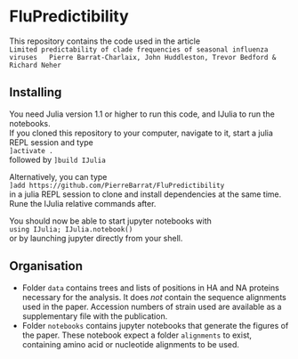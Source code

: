 # FluPredictibility
This repository contains the code used in the article  
``
Limited predictability of clade frequencies of seasonal influenza viruses  
Pierre Barrat-Charlaix, John Huddleston, Trevor Bedford & Richard Neher
``  

## Installing
You need Julia version 1.1 or higher to run this code, and IJulia to run the notebooks.  
If you cloned this repository to your computer, navigate to it, start a julia REPL session and type  
`]activate .`  
followed by 
`]build IJulia`  

Alternatively, you can type  
`]add https://github.com/PierreBarrat/FluPredictibility`  
in a julia REPL session to clone and install dependencies at the same time. Rune the IJulia relative commands after.  

You should now be able to start jupyter notebooks with   
`using IJulia; IJulia.notebook()`  
or by launching jupyter directly from your shell. 
    

## Organisation  
- Folder `data` contains trees and lists of positions in HA and NA proteins necessary for the analysis. It does *not* contain the sequence alignments used in the paper. Accession numbers of strain used are available as a supplementary file with the publication.   
- Folder `notebooks` contains jupyter notebooks that generate the figures of the paper. These notebook expect a folder `alignments` to exist, containing amino acid or nucleotide alignments to be used. 


